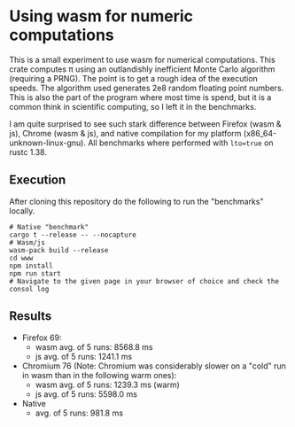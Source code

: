 # Using wasm for numeric computations

This is a small experiment to use wasm for numerical
computations. This crate computes π using an outlandishly inefficient
Monte Carlo algorithm (requiring a PRNG). The point is to get a rough
idea of the execution speeds. The algorithm used generates 2e8 random
floating point numbers. This is also the part of the program where
most time is spend, but it is a common think in scientific computing,
so I left it in the benchmarks. 

I am quite surprised to see such stark difference between Firefox
(wasm & js), Chrome (wasm & js), and native compilation for my
platform (x86_64-unknown-linux-gnu). All benchmarks where performed
with `lto=true` on rustc 1.38.

## Execution

After cloning this repository do the following to run the "benchmarks" locally.
``` shell
# Native "benchmark"
cargo t --release -- --nocapture
# Wasm/js
wasm-pack build --release
cd www
npm install
npm run start
# Navigate to the given page in your browser of choice and check the consol log
```

## Results
- Firefox 69:
  - wasm avg. of 5 runs: 8568.8 ms
  - js avg. of 5 runs: 1241.1 ms
- Chromium 76 (Note: Chromium was considerably slower on a "cold" run
  in wasm than in the following warm ones):
  - wasm avg. of 5 runs: 1239.3 ms (warm)
  - js avg. of 5 runs: 5598.0 ms
- Native
  - avg. of 5 runs: 981.8 ms

